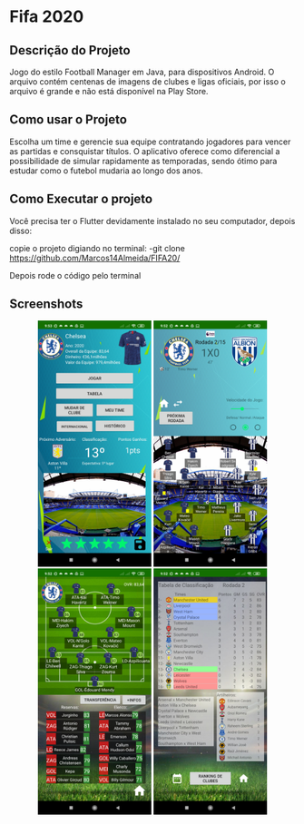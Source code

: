 # Fifa 2020

## Descrição do Projeto 
  Jogo do estilo Football Manager em Java, para dispositivos Android. O arquivo contém centenas de imagens de clubes e ligas oficiais, por isso o arquivo é grande e não está disponível na Play Store.
  
## Como usar o Projeto 
  Escolha um time e gerencie sua equipe contratando jogadores para vencer as partidas e consquistar títulos. O aplicativo oferece como diferencial a possibilidade de simular rapidamente as temporadas, sendo ótimo para estudar como o futebol mudaria ao longo dos anos.
  
## Como Executar o projeto

Você precisa ter o Flutter devidamente instalado no seu computador, depois disso: 

copie o projeto digiando no terminal:
-git clone https://github.com/Marcos14Almeida/FIFA20/

Depois rode o código pelo terminal

## Screenshots

<p align="center">
  <img src="https://github.com/Marcos14Almeida/FIFA20/blob/master/screenshots/screenshot1.jpg" width="200" title="Screenshot">
  <img src="https://github.com/Marcos14Almeida/FIFA20/blob/master/screenshots/screenshot2.jpg" width="200" title="Screenshot">
  <img src="https://github.com/Marcos14Almeida/FIFA20/blob/master/screenshots/screenshot3.jpg" width="200" title="Screenshot">
  <img src="https://github.com/Marcos14Almeida/FIFA20/blob/master/screenshots/screenshot4.jpg" width="200" title="Screenshot">
  </a>
</p> 
